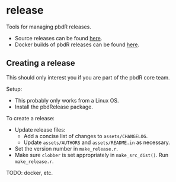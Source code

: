 # release

Tools for managing pbdR releases.

* Source releases can be found [here](https://pbdr.org/releases/).
* Docker builds of pbdR releases can be found [here](https://hub.docker.com/u/rbigdata/).


## Creating a release

This should only interest you if you are part of the pbdR core team.

Setup:
* This probably only works from a Linux OS.
* Install the pbdRelease package.

To create a release:
* Update release files:
    - Add a concise list of changes to `assets/CHANGELOG`.
    - Update `assets/AUTHORS` and `assets/README.in` as necessary.
*  Set the version number in `make_release.r`.
* Make sure `clobber` is set appropriately in `make_src_dist()`. Run `make_release.r`.

TODO: docker, etc.
